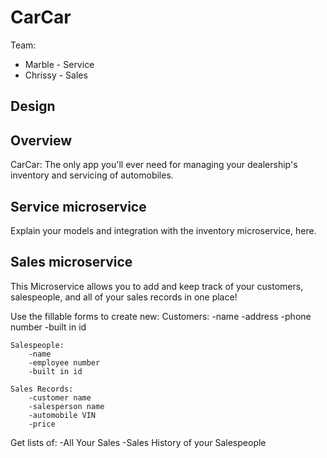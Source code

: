 # CarCar

Team:

* Marble - Service
* Chrissy - Sales

## Design

## Overview

CarCar: The only app you'll ever need for managing your dealership's inventory and servicing of automobiles.

## Service microservice

Explain your models and integration with the inventory
microservice, here.

## Sales microservice
<!-- Explain your models and integration with the inventory
microservice, here. -->
This Microservice allows you to add and keep track of your customers, salespeople, and all of your sales records in one place!

Use the fillable forms to create new:
    Customers:
        -name
        -address
        -phone number
        -built in id
    
    Salespeople:
        -name
        -employee number
        -built in id

    Sales Records:
        -customer name
        -salesperson name
        -automobile VIN
        -price

Get lists of:
    -All Your Sales
    -Sales History of your Salespeople